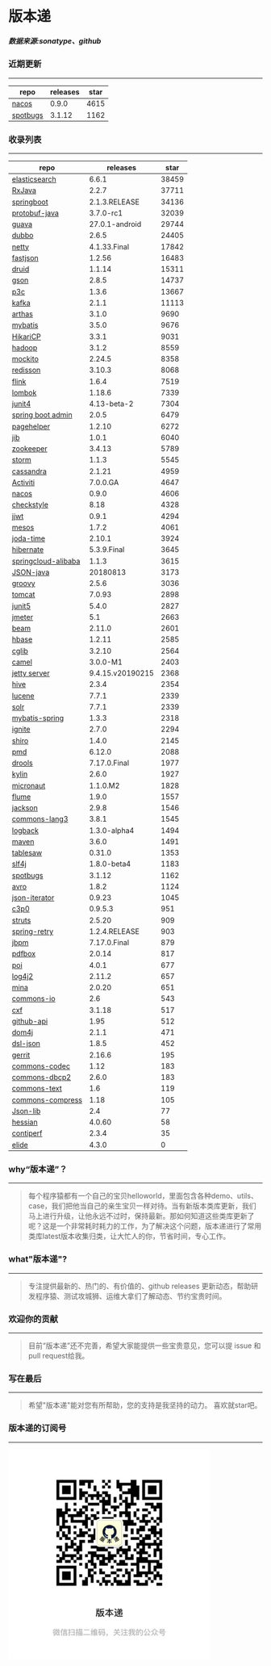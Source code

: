# 版本递

##### 数据来源:sonatype、github

### 近期更新
---
repo | releases | star
---|---|---
[nacos](https://github.com/alibaba/nacos) | 0.9.0 | 4615
[spotbugs](https://github.com/spotbugs/spotbugs) | 3.1.12 | 1162

### 收录列表
---
repo | releases | star
---|---|---
[elasticsearch](https://github.com/elastic/elasticsearch) | 6.6.1 | 38459 
[RxJava](https://github.com/ReactiveX/RxJava) | 2.2.7 | 37711 
[springboot](https://github.com/spring-projects/spring-boot) | 2.1.3.RELEASE | 34136 
[protobuf-java](https://github.com/protocolbuffers/protobuf) | 3.7.0-rc1 | 32039 
[guava](https://github.com/google/guava) | 27.0.1-android | 29744 
[dubbo](https://github.com/apache/incubator-dubbo) | 2.6.5 | 24405 
[netty](https://github.com/netty/netty) | 4.1.33.Final | 17842 
[fastjson](https://github.com/alibaba/fastjson) | 1.2.56 | 16483 
[druid](https://github.com/alibaba/druid) | 1.1.14 | 15311 
[gson](https://github.com/google/gson) | 2.8.5 | 14737 
[p3c](https://github.com/alibaba/p3c) | 1.3.6 | 13667 
[kafka](https://github.com/apache/kafka) | 2.1.1 | 11113 
[arthas](https://github.com/alibaba/arthas) | 3.1.0 | 9690 
[mybatis](https://github.com/mybatis/mybatis-3) | 3.5.0 | 9676 
[HikariCP](https://github.com/brettwooldridge/HikariCP) | 3.3.1 | 9031 
[hadoop](https://github.com/apache/hadoop) | 3.1.2 | 8559 
[mockito](https://github.com/mockito/mockito) | 2.24.5 | 8358 
[redisson](https://github.com/redisson/redisson) | 3.10.3 | 8068 
[flink](https://github.com/apache/flink) | 1.6.4 | 7519 
[lombok](https://github.com/rzwitserloot/lombok) | 1.18.6 | 7339 
[junit4](https://github.com/junit-team/junit4) | 4.13-beta-2 | 7304 
[spring boot admin](https://github.com/codecentric/spring-boot-admin) | 2.0.5 | 6479 
[pagehelper](https://github.com/pagehelper/Mybatis-PageHelper) | 1.2.10 | 6272 
[jib](https://github.com/GoogleContainerTools/jib) | 1.0.1 | 6040 
[zookeeper](https://github.com/apache/zookeeper) | 3.4.13 | 5789 
[storm](https://github.com/apache/storm) | 1.1.3 | 5545 
[cassandra](https://github.com/apache/cassandra) | 2.1.21 | 4959 
[Activiti](https://github.com/Activiti/Activiti) | 7.0.0.GA | 4647 
[nacos](https://github.com/alibaba/nacos) | 0.9.0 | 4606 
[checkstyle](https://github.com/checkstyle/checkstyle) | 8.18 | 4328 
[jjwt](https://github.com/jwtk/jjwt) | 0.9.1 | 4294 
[mesos](https://github.com/apache/mesos) | 1.7.2 | 4061 
[joda-time](https://github.com/JodaOrg/joda-time) | 2.10.1 | 3924 
[hibernate](https://github.com/hibernate/hibernate-orm) | 5.3.9.Final | 3645 
[springcloud-alibaba](https://github.com/spring-cloud-incubator/spring-cloud-alibaba) | 1.1.3 | 3615 
[JSON-java](https://github.com/stleary/JSON-java) | 20180813 | 3173 
[groovy](https://github.com/apache/groovy) | 2.5.6 | 3036 
[tomcat](https://github.com/apache/tomcat) | 7.0.93 | 2898 
[junit5](https://github.com/junit-team/junit5) | 5.4.0 | 2827 
[jmeter](https://github.com/apache/jmeter) | 5.1 | 2663 
[beam](https://github.com/apache/beam) | 2.11.0 | 2601 
[hbase](https://github.com/apache/hbase) | 1.2.11 | 2585 
[cglib](https://github.com/cglib/cglib) | 3.2.10 | 2564 
[camel](https://github.com/apache/camel) | 3.0.0-M1 | 2403 
[jetty server](https://github.com/eclipse/jetty.project) | 9.4.15.v20190215 | 2368 
[hive](https://github.com/apache/hive) | 2.3.4 | 2354 
[lucene](https://github.com/apache/lucene-solr) | 7.7.1 | 2339 
[solr](https://github.com/apache/lucene-solr) | 7.7.1 | 2339 
[mybatis-spring](https://github.com/mybatis/spring-boot-starter) | 1.3.3 | 2318 
[ignite](https://github.com/apache/ignite) | 2.7.0 | 2294 
[shiro](https://github.com/apache/shiro) | 1.4.0 | 2145 
[pmd](https://github.com/pmd/pmd) | 6.12.0 | 2088 
[drools](https://github.com/kiegroup/drools) | 7.17.0.Final | 1977 
[kylin](https://github.com/apache/kylin) | 2.6.0 | 1927 
[micronaut](https://github.com/micronaut-projects/micronaut-core) | 1.1.0.M2 | 1828 
[flume](https://github.com/apache/flume) | 1.9.0 | 1557 
[jackson](https://github.com/FasterXML/jackson-core) | 2.9.8 | 1546 
[commons-lang3](https://github.com/apache/commons-lang) | 3.8.1 | 1545 
[logback](https://github.com/qos-ch/logback) | 1.3.0-alpha4 | 1494 
[maven](https://github.com/apache/maven) | 3.6.0 | 1491 
[tablesaw](https://github.com/jtablesaw/tablesaw) | 0.31.0 | 1353 
[slf4j](https://github.com/qos-ch/slf4j) | 1.8.0-beta4 | 1183 
[spotbugs](https://github.com/spotbugs/spotbugs) | 3.1.12 | 1162 
[avro](https://github.com/apache/avro) | 1.8.2 | 1124 
[json-iterator](https://github.com/json-iterator/java) | 0.9.23 | 1045 
[c3p0](https://github.com/swaldman/c3p0) | 0.9.5.3 | 951 
[struts](https://github.com/apache/struts) | 2.5.20 | 909 
[spring-retry](https://github.com/spring-projects/spring-retry) | 1.2.4.RELEASE | 903 
[jbpm](https://github.com/kiegroup/jbpm) | 7.17.0.Final | 879 
[pdfbox](https://github.com/apache/pdfbox) | 2.0.14 | 817 
[poi](https://github.com/apache/poi) | 4.0.1 | 677 
[log4j2](https://github.com/apache/logging-log4j2) | 2.11.2 | 657 
[mina](https://github.com/apache/mina) | 2.0.20 | 651 
[commons-io](https://github.com/apache/commons-io) | 2.6 | 543 
[cxf](https://github.com/apache/cxf) | 3.1.18 | 517 
[github-api](https://github.com/kohsuke/github-api) | 1.95 | 512 
[dom4j](https://github.com/dom4j/dom4j) | 2.1.1 | 471 
[dsl-json](https://github.com/ngs-doo/dsl-json) | 1.8.5 | 452 
[gerrit](https://github.com/GerritCodeReview/gerrit) | 2.16.6 | 195 
[commons-codec](https://github.com/apache/commons-codec) | 1.12 | 183 
[commons-dbcp2](https://github.com/apache/commons-dbcp) | 2.6.0 | 183 
[commons-text](https://github.com/apache/commons-text) | 1.6 | 119 
[commons-compress](https://github.com/apache/commons-compress) | 1.18 | 105 
[Json-lib](https://github.com/aalmiray/Json-lib) | 2.4 | 77 
[hessian](https://github.com/ebourg/hessian) | 4.0.60 | 58 
[contiperf](https://github.com/lucaspouzac/contiperf) | 2.3.4 | 35 
[elide](https://github.com/yahoo/elide) | 4.3.0 | 0 

### why“版本递”？
--- 
>每个程序猿都有一个自己的宝贝helloworld，里面包含各种demo、utils、case，我们把他当自己的亲生宝贝一样对待。当有新版本类库更新，我们马上进行升级，让他永远不过时，保持最新。那如何知道这些类库更新了呢？这是一个非常耗时耗力的工作，为了解决这个问题，版本递进行了常用类库latest版本收集归类，让大忙人的你，节省时间，专心工作。


### what"版本递"?
---
> 专注提供最新的、热门的、有价值的、github releases 更新动态，帮助研发程序猿、测试攻城狮、运维大拿们了解动态、节约宝贵时间。

### 欢迎你的贡献
---
> 目前“版本递”还不完善，希望大家能提供一些宝贵意见，您可以提 issue 和 pull request给我。


### 写在最后
---
> 希望"版本递"能对您有所帮助，您的支持是我坚持的动力。
> 喜欢就star吧。

### 版本递的订阅号
---
<img src="https://github.com/jartisan2001/latest/blob/master/Image.jpg" width="400" hegiht="400" align=left />